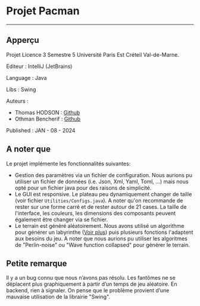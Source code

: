 # Projet Pacman

---

## Apperçu

Projet Licence 3 Semestre 5 Université Paris Est Créteil Val-de-Marne.

Editeur : IntelliJ (JetBrains)

Language : Java

Libs : Swing 

Auteurs :
- Thomas HODSON : [Github](https://github.com/Hodson-Thomas)
- Othman Bencherif : [Github](https://github.com/Namth0)

Published : JAN - 08 - 2024

## A noter que

Le projet implémente les fonctionnalités suivantes: 

- Gestion des paramètres via un fichier de configuration. Nous aurions pu utiliser un fichier de données (i.e. Json, Xml, Yaml, Toml, ...) mais nous opté pour un fichier java pour des raisons de simplicité.
- Le GUI est responsive. Le plateau peu dynamiquement changer de taille (voir fichier `Utilities/Configs.java`). A noter qu'on recommande de rester sur une forme carré et de rester autour de 21 cases. La taille de l'interface, les couleurs, les dimensions des composants peuvent également être changer via se fichier. 
- Le terrain est généré aléatoirement. Nous avons utilisé un algorithme pour générer un labyrinthe ([Voir plus](https://github.com/oppenheimj/maze-generator/blob/master/README.md)) puis plusieurs fonctions l'adaptent aux besoins du jeu. A noter que nous aurions pu utiliser les algoritmes de "Perlin-noise" ou "Wave function collapsed" pour générer le terrain.


## Petite remarque 

Il y a un bug connu que nous n’avons pas résolu. Les fantômes ne se déplacent plus graphiquement à partir d’un temps de jeu aléatoire. En backend, rien à signaler. On pense que le problème provient  d’une mauvaise utilisation de la librairie "Swing".
